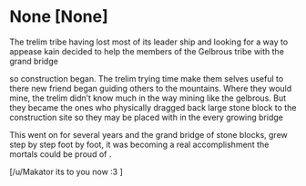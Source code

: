 # None [None]
The trelim tribe having lost most of its leader ship and looking for a way to appease kain decided to help the members of the Gelbrous tribe with the grand bridge 

so construction began. The trelim trying time make them selves useful to there new friend began guiding others to the mountains.  Where they would mine, the trelim didn’t know much in the way mining like the gelbrous. But they became the ones who physically dragged back large stone block to the construction site so they may be placed with in the every growing bridge  

This went on for several years and the grand bridge of stone blocks,  grew step by step foot by foot, it was becoming a real accomplishment the mortals could be proud of .

[/u/Makator its to you now :3 ]
